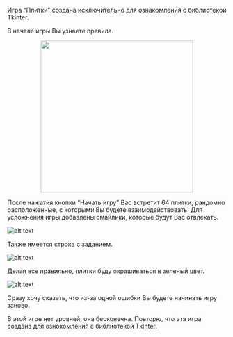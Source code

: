  Игра “Плитки” создана исключительно для ознакомления с библиотекой Tkinter. 
  
 В начале игры Вы узнаете правила. 
 <p align="center">
  <img src="https://sun9-3.userapi.com/c830709/v830709674/afd7d/L0rpEzFiu5Y.jpg" width="350"/>
</p>
 
 После нажатия кнопки “Начать игру” Вас встретит 64 плитки, рандомно расположенные, с которыми Вы будете взаимодействовать. Для усложнения игры добавлены смайлики, которые будут Вас отвлекать.
 
 ![alt text](https://sun9-9.userapi.com/c830709/v830709674/afd66/X-1dDA4j87Q.jpg)
 
 Также имеется строка с заданием. 
 
 ![alt text](https://sun9-5.userapi.com/c830709/v830709674/afd6d/xk0FEfgTMCI.jpg)
 
 Делая все правильно, плитки буду окрашиваться в зеленый цвет.
 
 ![alt text](https://sun9-4.userapi.com/c830709/v830709674/afd75/CQa7ly-91jk.jpg)
 
 Сразу хочу сказать, что из-за одной ошибки Вы будете начинать игру заново.

 В этой игре нет уровней, она бесконечна.
 Повторю, что эта игра создана для ознокомления с библиотекой Tkinter.

